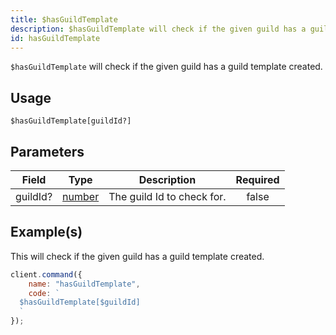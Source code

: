 ```yaml
---
title: $hasGuildTemplate
description: $hasGuildTemplate will check if the given guild has a guild template created.
id: hasGuildTemplate
---
```


`$hasGuildTemplate` will check if the given guild has a guild template created.

## Usage

```aoi
$hasGuildTemplate[guildId?]
```

## Parameters

| Field    | Type                                                                                              | Description                | Required |
| -------- | ------------------------------------------------------------------------------------------------- | -------------------------- | :------: |
| guildId? | [number](https://developer.mozilla.org/en-US/docs/Web/JavaScript/Reference/Global_Objects/Number) | The guild Id to check for. |  false   |

## Example(s)

This will check if the given guild has a guild template created.

```javascript
client.command({
    name: "hasGuildTemplate",
    code: `
  $hasGuildTemplate[$guildId]
  `
});
```
